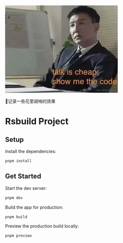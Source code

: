 
![talk is cheap, show me the code.](./public/show.jpg)

🚀记录一些花里胡哨的效果

# Rsbuild Project

## Setup

Install the dependencies:

```bash
pnpm install
```

## Get Started

Start the dev server:

```bash
pnpm dev
```

Build the app for production:

```bash
pnpm build
```

Preview the production build locally:

```bash
pnpm preview
```

